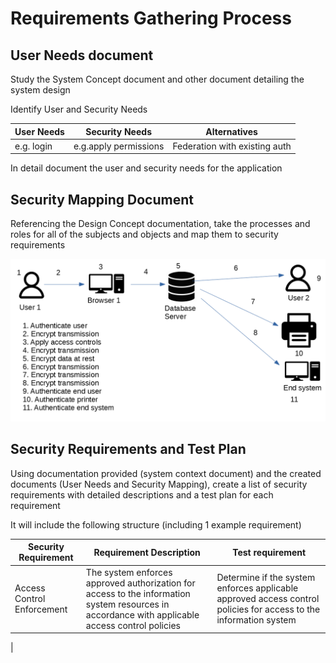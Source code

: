 # Requirements Gathering Process

## User Needs document

Study the System Concept document and other document detailing the system design

Identify User and Security Needs

|User Needs|Security Needs|Alternatives|
|----------|--------------|------------|
|e.g. login|e.g.apply permissions|Federation with existing auth|

In detail document the user and security needs for the application

## Security Mapping Document

Referencing the Design Concept documentation, take the processes and roles for all of the subjects and objects and map them to security requirements

![SecurityMappingDoc](../../docs/assets/images/security_mapping.png)


## Security Requirements and Test Plan

Using documentation provided (system context document) and the created documents (User Needs and Security Mapping), create a list of security requirements with detailed descriptions and a test plan for each requirement

It will include the following structure (including 1 example requirement)

|Security Requirement|Requirement Description|Test requirement|
|----------|--------------|------------|
|Access Control Enforcement|The system enforces approved authorization for access to the information system resources in accordance with applicable access control policies|Determine if the system enforces applicable approved access control policies for access to the information system|
|


